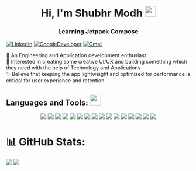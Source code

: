 <h1 align="center">Hi, I'm Shubhr Modh <img src="https://github.com/TheDudeThatCode/TheDudeThatCode/raw/master/Assets/Hi.gif" width="29" height="29" /></h1>
<h3 align="center">Learning Jetpack Compose</h3>

[![LinkedIn](https://img.shields.io/badge/LinkedIn-%230077B5.svg?logo=linkedin&logoColor=white)](https://www.linkedin.com/in/shubhr-modh-05b232222/) [![GoogleDeveloper](https://img.shields.io/badge/DeveloperProfile-%230077B5.svg?logo=googledeveloper&logoColor=white)](https://g.dev/shubhr_modh)  [![Gmail](https://img.shields.io/badge/Gmail-%230077B5.svg?logo=gmail&logoColor=white)](mailto:modhshubhr53@gmail.com)

📱 An Engineering and Application development enthusiast
<br/>
💫 Interested in creating some creative UI/UX and building something which they need with the help of Technology and Applications
<br/>
✨ Believe that keeping the app lightweight and optimized for performance is critical for user experience and retention.

## Languages and Tools: <img src="https://media.giphy.com/media/WUlplcMpOCEmTGBtBW/giphy.gif" width="30" style="max-width: 100%;">
<p align="center">
    <img src="https://img.shields.io/badge/-android-7F52F?logo=android&logoColor=white&style=for-the-badge">
    <img src="https://img.shields.io/badge/-kotlin-7F52FF?logo=kotlin&logoColor=white&style=for-the-badge">
    <img src="https://img.shields.io/badge/-firebase-051e34?logo=firebase&logoColor=yellow&style=for-the-badge">
    <img src="https://img.shields.io/badge/html5-%23E34F26.svg?style=for-the-badge&logo=html5&logoColor=white">
    <img src="https://img.shields.io/badge/css3-%231572B6.svg?style=for-the-badge&logo=css3&logoColor=white">
    <img src="https://img.shields.io/badge/dart-%23323330.svg?style=for-the-badge&logo=dart&logoColor=%23F7DF1E">
    <img src="https://img.shields.io/badge/gradle-%23563D7C.svg?style=for-the-badge&logo=gradle&logoColor=white">
    <img src="https://img.shields.io/badge/XML-FF6600?style=for-the-badge&logo=xml&logoColor=white">
    <img src="https://img.shields.io/badge/python-6DA55F?style=for-the-badge&logo=python&logoColor=white">
    <img src="https://img.shields.io/badge/-Canva-BC8F8F?logo=canva&logoColor=black&style=for-the-badge">
    <img src="https://img.shields.io/badge/Figma-%2300599C.svg?style=for-the-badge&logo=figma&logoColor=white">
    <img src="https://img.shields.io/badge/Java-007396?style=for-the-badge&logo=openjdk&logoColor=white">
    <img src="https://img.shields.io/badge/-mySQL-FFFFE0?logo=mySQL&logoColor=OrangeRed&style=for-the-badge">
    <img src="https://img.shields.io/badge/-SQLite-FFFFE0?logo=SQLite&logoColor=blue&style=for-the-badge">
    <img src="https://img.shields.io/badge/notion-%23512BD4.svg?style=for-the-badge&logo=notion&logoColor=white">
    <img src="https://img.shields.io/badge/-xd-FFEFD5?logo=adobe-xd&logoColor=purple&style=for-the-badge">
</p>

# 📊 GitHub Stats:
![](https://github-readme-streak-stats.herokuapp.com/?user=mshubhr&theme=dark&hide_border=false)
![](https://github-readme-stats.vercel.app/api/top-langs/?username=mshubhr&theme=dark&hide_border=false&include_all_commits=true&count_private=false&layout=compact)
